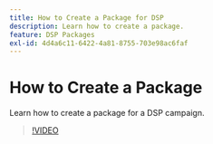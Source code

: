 ```yaml
---
title: How to Create a Package for DSP
description: Learn how to create a package.
feature: DSP Packages
exl-id: 4d4a6c11-6422-4a81-8755-703e98ac6faf
---
```

# How to Create a Package

Learn how to create a package for a DSP campaign.

>[!VIDEO](https://video.tv.adobe.com/v/339257)
